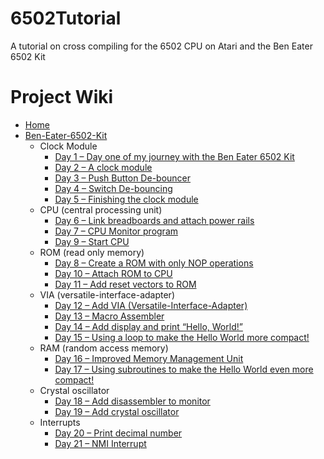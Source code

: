 # 6502Tutorial

A tutorial on cross compiling for the 6502 CPU on Atari and the Ben Eater 6502 Kit

# Project Wiki

* [Home](https://gitlab.com/krischik/6502Tutorial/-/wikis/Home.md)
* [Ben-Eater-6502-Kit](https://gitlab.com/krischik/6502Tutorial/-/wikis/Ben-Eater-6502-Kit)
    * Clock Module
        - [Day 1 – Day one of my journey with the Ben Eater 6502 Kit](Ben-Eater-6502-Kit/Day-1)
        - [Day 2 – A clock module](Ben-Eater-6502-Kit/Day-2)
        - [Day 3 – Push Button De-bouncer](Ben-Eater-6502-Kit/Day-3)
        - [Day 4 – Switch De-bouncing](Ben-Eater-6502-Kit/Day-4)
        - [Day 5 – Finishing the clock module](Ben-Eater-6502-Kit/Day-5)
    * CPU (central processing unit)
        - [Day 6 – Link breadboards and attach power rails](Ben-Eater-6502-Kit/Day-6)
        - [Day 7 – CPU Monitor program](https://gitlab.com/krischik/6502Tutorial/-/wikis/Ben-Eater-6502-Kit/Day-7)
        - [Day 9 – Start CPU](https://gitlab.com/krischik/6502Tutorial/-/wikis/Ben-Eater-6502-Kit/Day-9)
    * ROM (read only memory)
        - [Day 8 – Create a ROM with only NOP operations](https://gitlab.com/krischik/6502Tutorial/-/wikis/Ben-Eater-6502-Kit/Day-8)
        - [Day 10 – Attach ROM to CPU](https://gitlab.com/krischik/6502Tutorial/-/wikis/Ben-Eater-6502-Kit/Day-10)
        - [Day 11 – Add reset vectors to ROM](https://gitlab.com/krischik/6502Tutorial/-/wikis/Ben-Eater-6502-Kit/Day-11)
    * VIA (versatile-interface-adapter)
        - [Day 12 – Add VIA (Versatile-Interface-Adapter)](https://gitlab.com/krischik/6502Tutorial/-/wikis/Ben-Eater-6502-Kit/Day-12)
        - [Day 13 – Macro Assembler](https://gitlab.com/krischik/6502Tutorial/-/wikis/Ben-Eater-6502-Kit/Day-13)
        - [Day 14 – Add display and print “Hello, World!”](https://gitlab.com/krischik/6502Tutorial/-/wikis/Ben-Eater-6502-Kit/Day-14)
        - [Day 15 – Using a loop to make the Hello World more compact!](https://gitlab.com/krischik/6502Tutorial/-/wikis/Ben-Eater-6502-Kit/Day-15)
    * RAM (random access memory)
        - [Day 16 – Improved Memory Management Unit](https://gitlab.com/krischik/6502Tutorial/-/wikis/Ben-Eater-6502-Kit/Day-16)
        - [Day 17 – Using subroutines to make the Hello World even more compact!](https://gitlab.com/krischik/6502Tutorial/-/wikis/Ben-Eater-6502-Kit/Day-11)
    * Crystal oscillator
        - [Day 18 – Add disassembler to monitor](https://gitlab.com/krischik/6502Tutorial/-/wikis/Ben-Eater-6502-Kit/Day-18)
        - [Day 19 – Add crystal oscillator](https://gitlab.com/krischik/6502Tutorial/-/wikis/Ben-Eater-6502-Kit/Day-19)
    * Interrupts
        - [Day 20 – Print decimal number](https://gitlab.com/krischik/6502Tutorial/-/wikis/Ben-Eater-6502-Kit/Day-20)
        - [Day 21 – NMI Interrupt](https://gitlab.com/krischik/6502Tutorial/-/wikis/Ben-Eater-6502-Kit/Day-21)

<!-- vim: set wrap tabstop=8 shiftwidth=4 softtabstop=4 expandtab : -->
<!-- vim: set textwidth=0 filetype=markdown foldmethod=marker spell : -->
<!-- vim: set spell spelllang=en_gb : -->
